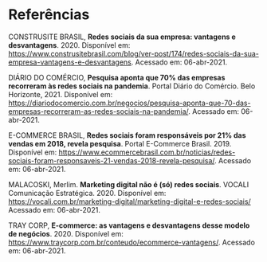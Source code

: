 # Referências

CONSTRUSITE BRASIL, **Redes sociais da sua empresa: vantagens e desvantagens**. 2020. Disponível em: https://www.construsitebrasil.com/blog/ver-post/174/redes-sociais-da-sua-empresa-vantagens-e-desvantagens. Acessado em: 06-abr-2021.

DIÁRIO DO COMÉRCIO, **Pesquisa aponta que 70% das empresas recorreram às redes sociais na pandemia**. Portal Diário do Comércio. Belo Horizonte, 2021. Disponível em: https://diariodocomercio.com.br/negocios/pesquisa-aponta-que-70-das-empresas-recorreram-as-redes-sociais-na-pandemia/. Acessado em: 06-abr-2021.

E-COMMERCE BRASIL, **Redes sociais foram responsáveis por 21% das vendas em 2018, revela pesquisa**. Portal E-Commerce Brasil. 2019. Disponível em: https://www.ecommercebrasil.com.br/noticias/redes-sociais-foram-responsaveis-21-vendas-2018-revela-pesquisa/. Acessado em: 06-abr-2021.

MALACOSKI, Merlim. **Marketing digital não é (só) redes sociais**. VOCALI Comunicação Estratégica. 2020. Disponível em: https://vocali.com.br/marketing-digital/marketing-digital-e-redes-sociais/ Acessado em: 06-abr-2021.

TRAY CORP, **E-commerce: as vantagens e desvantagens desse modelo de negócios**. 2020. Disponível em: https://www.traycorp.com.br/conteudo/ecommerce-vantagens/. Acessado em: 06-abr-2021. 
